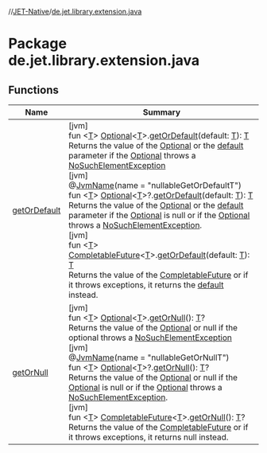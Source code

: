 //[JET-Native](../../index.md)/[de.jet.library.extension.java](index.md)

# Package de.jet.library.extension.java

## Functions

| Name | Summary |
|---|---|
| [getOrDefault](get-or-default.md) | [jvm]<br>fun &lt;[T](get-or-default.md)&gt; [Optional](https://docs.oracle.com/javase/8/docs/api/java/util/Optional.html)&lt;[T](get-or-default.md)&gt;.[getOrDefault](get-or-default.md)(default: [T](get-or-default.md)): [T](get-or-default.md)<br>Returns the value of the [Optional](https://docs.oracle.com/javase/8/docs/api/java/util/Optional.html) or the [default](get-or-default.md) parameter if the [Optional](https://docs.oracle.com/javase/8/docs/api/java/util/Optional.html) throws a [NoSuchElementException](https://kotlinlang.org/api/latest/jvm/stdlib/kotlin/-no-such-element-exception/index.html)<br>[jvm]<br>@[JvmName](https://kotlinlang.org/api/latest/jvm/stdlib/kotlin.jvm/-jvm-name/index.html)(name = "nullableGetOrDefaultT")<br>fun &lt;[T](get-or-default.md)&gt; [Optional](https://docs.oracle.com/javase/8/docs/api/java/util/Optional.html)&lt;[T](get-or-default.md)&gt;?.[getOrDefault](get-or-default.md)(default: [T](get-or-default.md)): [T](get-or-default.md)<br>Returns the value of the [Optional](https://docs.oracle.com/javase/8/docs/api/java/util/Optional.html) or the [default](get-or-default.md) parameter if the [Optional](https://docs.oracle.com/javase/8/docs/api/java/util/Optional.html) is null or if the [Optional](https://docs.oracle.com/javase/8/docs/api/java/util/Optional.html) throws a [NoSuchElementException](https://kotlinlang.org/api/latest/jvm/stdlib/kotlin/-no-such-element-exception/index.html).<br>[jvm]<br>fun &lt;[T](get-or-default.md)&gt; [CompletableFuture](https://docs.oracle.com/javase/8/docs/api/java/util/concurrent/CompletableFuture.html)&lt;[T](get-or-default.md)&gt;.[getOrDefault](get-or-default.md)(default: [T](get-or-default.md)): [T](get-or-default.md)<br>Returns the value of the [CompletableFuture](https://docs.oracle.com/javase/8/docs/api/java/util/concurrent/CompletableFuture.html) or if it throws exceptions, it returns the [default](get-or-default.md) instead. |
| [getOrNull](get-or-null.md) | [jvm]<br>fun &lt;[T](get-or-null.md)&gt; [Optional](https://docs.oracle.com/javase/8/docs/api/java/util/Optional.html)&lt;[T](get-or-null.md)&gt;.[getOrNull](get-or-null.md)(): [T](get-or-null.md)?<br>Returns the value of the [Optional](https://docs.oracle.com/javase/8/docs/api/java/util/Optional.html) or null if the optional throws a [NoSuchElementException](https://kotlinlang.org/api/latest/jvm/stdlib/kotlin/-no-such-element-exception/index.html)<br>[jvm]<br>@[JvmName](https://kotlinlang.org/api/latest/jvm/stdlib/kotlin.jvm/-jvm-name/index.html)(name = "nullableGetOrNullT")<br>fun &lt;[T](get-or-null.md)&gt; [Optional](https://docs.oracle.com/javase/8/docs/api/java/util/Optional.html)&lt;[T](get-or-null.md)&gt;?.[getOrNull](get-or-null.md)(): [T](get-or-null.md)?<br>Returns the value of the [Optional](https://docs.oracle.com/javase/8/docs/api/java/util/Optional.html) or null if the [Optional](https://docs.oracle.com/javase/8/docs/api/java/util/Optional.html) is null or if the [Optional](https://docs.oracle.com/javase/8/docs/api/java/util/Optional.html) throws a [NoSuchElementException](https://kotlinlang.org/api/latest/jvm/stdlib/kotlin/-no-such-element-exception/index.html).<br>[jvm]<br>fun &lt;[T](get-or-null.md)&gt; [CompletableFuture](https://docs.oracle.com/javase/8/docs/api/java/util/concurrent/CompletableFuture.html)&lt;[T](get-or-null.md)&gt;.[getOrNull](get-or-null.md)(): [T](get-or-null.md)?<br>Returns the value of the [CompletableFuture](https://docs.oracle.com/javase/8/docs/api/java/util/concurrent/CompletableFuture.html) or if it throws exceptions, it returns null instead. |
